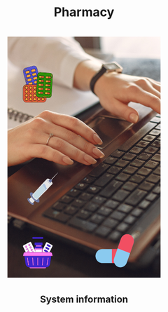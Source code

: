<h1 align="center">Pharmacy</h1>

<h1 align="center">
<img src= "Image/Projeto_Pharmy.png" width="350" height="550" />
</h1>

<h2 align="center">
System information
</h2>

